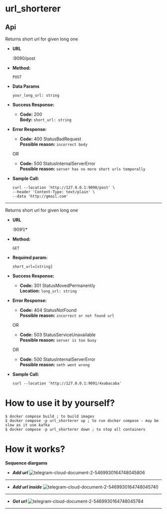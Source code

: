 # url_shorterer

**Api**
----
  Returns short url for given long one

* **URL**

  :9090/post

* **Method:**

  `POST`

* **Data Params**

  `your_long_url: string`

* **Success Response:**

  * **Code:** 200 <br />
    **Body:** `short_url: string`
 
* **Error Response:**

  * **Code:** 400 StatusBadRequest <br />
   **Possible reason:** `incorrect body`

  OR

  * **Code:** 500 StatusInternalServerError <br />
    **Possible reason:** `server has no more short urls temporally`

* **Sample Call:**

  ```
  curl --location 'http://127.0.0.1:9090/post' \
  --header 'Content-Type: text/plain' \
  --data 'http://gmail.com'
  ```
  
----
  Returns short url for given long one

* **URL**

  :9091/*

* **Method:**

  `GET`

* **Required param:**
 
   `short_url=[string]`


* **Success Response:**

  * **Code:** 301 StatusMovedPermanently <br />
    **Location:** `long_url: string`
 
* **Error Response:**

  * **Code:** 404 StatusNotFound <br />
   **Possible reason:** `incorrect or not found url`

  OR

  * **Code:** 503 StatusServiceUnavailable <br />
    **Possible reason:** `server is too busy`

  OR

  * **Code:** 500 StatusInternalServerError <br />
    **Possible reason:** `smth went wrong`


* **Sample Call:**

  ```
  curl --location 'http://127.0.0.1:9091/4xabacaba'
  ```

# How to use it by yourself?
```
$ docker compose build ; to build images
$ docker compose -p url_shorterer up ; to run docker compose - may be slow as it use kafka
$ docker compose -p url_shorterer down ; to stop all containers
```

# How it works?

**Sequence diargams**
* ***Add url***
![telegram-cloud-document-2-5469930164748045806](https://github.com/lehatrutenb/url_shorterer/assets/36619154/f6adf6fd-60e2-4d2e-b860-4ffc31b9b705)
----
* ***Add url inside***
![telegram-cloud-document-2-5469930164748045740](https://github.com/lehatrutenb/url_shorterer/assets/36619154/19fa904f-0a38-4e5d-b692-d66d98da3e63)
----
* ***Get url***
![telegram-cloud-document-2-5469930164748045784](https://github.com/lehatrutenb/url_shorterer/assets/36619154/964ff7a3-16e9-494d-bffb-837f0f330a53)
----


